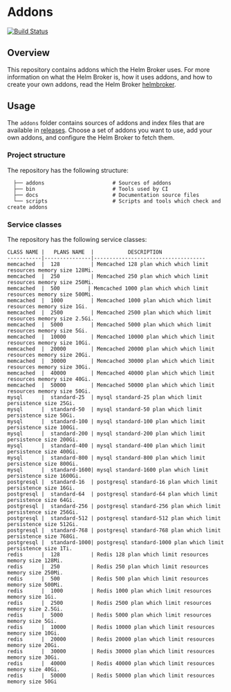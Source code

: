 # Addons

[![Build Status](https://drone.drycc.cc/api/badges/drycc/addons/status.svg)](https://drone.drycc.cc/drycc/addons)

## Overview

This repository contains addons which the Helm Broker uses. For more information on what the Helm Broker is, how it uses addons, and how to create your own addons, read the Helm Broker [helmbroker](https://github.com/drycc/helmbroker).

## Usage

The `addons` folder contains sources of addons and index files that are available in [releases](https://github.com/drycc/addons/releases). Choose a set of addons you want to use, add your own addons, and configure the Helm Broker to fetch them.

### Project structure

The repository has the following structure:

```
  ├── addons                      # Sources of addons
  ├── bin                         # Tools used by CI                                     
  ├── docs                        # Documentation source files
  └── scripts                     # Scripts and tools which check and create addons
```

### Service classes

The repository has the following service classes:

```
CLASS NAME |   PLANS NAME  |           DESCRIPTION
-----------|---------------|------------------------------------
memcached  |  128          | Memcached 128 plan which which limit resources memory size 128Mi.
memcached  |  250          | Memcached 250 plan which which limit resources memory size 250Mi.
memcached  |  500         | Memcached 1000 plan which which limit resources memory size 500Mi.
memcached  |  1000         | Memcached 1000 plan which which limit resources memory size 1Gi.
memcached  |  2500         | Memcached 2500 plan which which limit resources memory size 2.5Gi.
memcached  |  5000         | Memcached 5000 plan which which limit resources memory size 5Gi.
memcached  |  10000        | Memcached 10000 plan which which limit resources memory size 10Gi.
memcached  |  20000        | Memcached 20000 plan which which limit resources memory size 20Gi.
memcached  |  30000        | Memcached 30000 plan which which limit resources memory size 30Gi.
memcached  |  40000        | Memcached 40000 plan which which limit resources memory size 40Gi.
memcached  |  50000        | Memcached 50000 plan which which limit resources memory size 50Gi.
mysql      |  standard-25  | mysql standard-25 plan which limit persistence size 25Gi.
mysql      |  standard-50  | mysql standard-50 plan which limit persistence size 50Gi.
mysql      |  standard-100 | mysql standard-100 plan which limit persistence size 100Gi.
mysql      |  standard-200 | mysql standard-200 plan which limit persistence size 200Gi.
mysql      |  standard-400 | mysql standard-400 plan which limit persistence size 400Gi.
mysql      |  standard-800 | mysql standard-800 plan which limit persistence size 800Gi.
mysql      |  standard-1600| mysql standard-1600 plan which limit persistence size 1600Gi.
postgresql |  standard-16  | postgresql standard-16 plan which limit persistence size 16Gi.
postgresql |  standard-64  | postgresql standard-64 plan which limit persistence size 64Gi.
postgresql |  standard-256 | postgresql standard-256 plan which limit persistence size 256Gi.
postgresql |  standard-512 | postgresql standard-512 plan which limit persistence size 512Gi.
postgresql |  standard-768 | postgresql standard-768 plan which limit persistence size 768Gi.
postgresql |  standard-1000| postgresql standard-1000 plan which limit persistence size 1Ti.
redis      |  128          | Redis 128 plan which limit resources memory size 128Mi.
redis      |  250          | Redis 250 plan which limit resources memory size 250Mi.
redis      |  500          | Redis 500 plan which limit resources memory size 500Mi.
redis      |  1000         | Redis 1000 plan which limit resources memory size 1Gi.
redis      |  2500         | Redis 2500 plan which limit resources memory size 2.5Gi.
redis      |  5000         | Redis 5000 plan which limit resources memory size 5Gi.
redis      |  10000        | Redis 10000 plan which limit resources memory size 10Gi.
redis      |  20000        | Redis 20000 plan which limit resources memory size 20Gi.
redis      |  30000        | Redis 30000 plan which limit resources memory size 30Gi.
redis      |  40000        | Redis 40000 plan which limit resources memory size 40Gi.
redis      |  50000        | Redis 50000 plan which limit resources memory size 50Gi
```